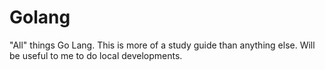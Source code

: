 # Golang

"All" things Go Lang. This is more of a study guide than anything else. Will be useful to me to do local developments.  
